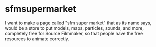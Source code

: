 # sfmsupermarket
I want to make a page called "sfm super market" that as its name says, would be a store to put models, maps, particles, sounds, and more, completely free for Source Filmmaker, so that people have the free resources to animate correctly.
